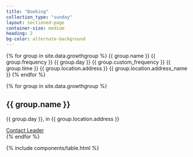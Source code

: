 ```yaml
---
title: "Booking"
collection_type: "sunday"
layout: sectioned-page
container-size: medium
heading: 2
bg-color: alternate-background
---
```


{% for group in site.data.growthgroup %}
{{ group.name }}
{{ group.frequency }}
{{ group.day }}
{{ group.custom_frequency }}
{{ group.time }}
{{ group.location.address }}
{{ group.location.address_name }}
{% endfor %}

<div class="flex-row justify-center align-stretch">{% for group in site.data.growthgroup %}
  <div class="flex-small sm-one-third">
    <div class="card bg-primary text-center">
      <h2>{{ group.name }}</h2>
      <p>{{ group.day }}, in {{ group.location.address }}</p>
      <a class="button muted-button arrow-right-icon" href="{{ page.growthgroup.href }}">Contact Leader </a>
    </div>
  </div>{% endfor %}
</div>

{% include components/table.html %}
